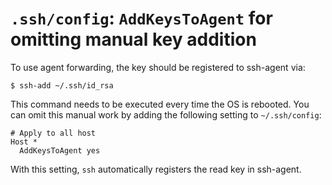 # `.ssh/config`: `AddKeysToAgent` for omitting manual key addition

To use agent forwarding, the key should be registered to ssh-agent via:

```
$ ssh-add ~/.ssh/id_rsa
```

This command needs to be executed every time the OS is rebooted.
You can omit this manual work by adding the following setting to `~/.ssh/config`:

```
# Apply to all host
Host *
  AddKeysToAgent yes
```

With this setting, `ssh` automatically registers the read key in ssh-agent.
